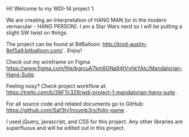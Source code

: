 Hi! Welcome to my WDI-14 project 1.

We are creating an interpretation of HANG MAN (or in the modern vernacular - HANG PERSON). I am a Star Wars nerd so I will be putting a slight SW twist on things.

The project can be found at BitBalloon: http://kind-austin-8ef5a9.bitballoon.com/ . Enjoy!

Check out my wireframe on Figma https://www.figma.com/file/bgrcuA7km6GNa94tVvhkYAlc/Mandalorian-Hang-Suite.

Feeling nosy? Check project workflow at: https://trello.com/b/38FTc3Z8/wdi-project-1-mandalorian-hang-suite .

For all source code and related documents go to GitHub: https://github.com/Saf3ty1nnumb3rs/folio-game .

I used jQuery, javascript, and CSS for this project. Any other libraries are superfluous and will be edited out in this project.